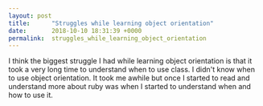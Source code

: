 ```yaml
---
layout: post
title:      "Struggles while learning object orientation"
date:       2018-10-10 18:31:39 +0000
permalink:  struggles_while_learning_object_orientation
---
```



I think the biggest struggle I had while learning object orientation is that it took a very long time to understand when to use class. I didn't know when to use object orientation. It took me awhile but once I started to read and understand more about ruby was when I started to understand when and how to use it. 
